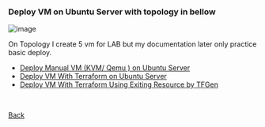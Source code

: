 ### Deploy VM on Ubuntu Server with topology in bellow
![image](https://user-images.githubusercontent.com/59303583/210162716-7b4402ab-4907-45c3-b700-1455a7bb09c4.png)

On Topology I create 5 vm for LAB but my documentation later only practice basic deploy.

- [Deploy Manual VM (KVM/ Qemu ) on Ubuntu Server](manual/)
- [Deploy VM With Terraform on Ubuntu Server](terraform/)
- [Deploy VM With Terraform Using Exiting Resource by TFGen](tfgen/)

<br>


[Back](../0list)
